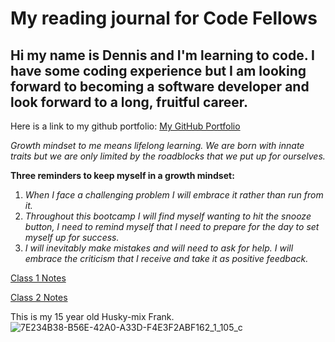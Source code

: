 # My reading journal for Code Fellows

## **Hi my name is Dennis and I'm learning to code.  I have some coding experience but I am looking forward to becoming a software developer and look forward to a long, fruitful career.**

Here is a link to my github portfolio: [My GitHub Portfolio](https://github.com/denster32)

_Growth mindset to me means lifelong learning. We are born with innate traits but we are only limited by the roadblocks that we put up for ourselves._

**Three reminders to keep myself in a growth mindset:**

1. _When I face a challenging problem I will embrace it rather than run from it._
2. _Throughout this bootcamp I will find myself wanting to hit the snooze button, I need to remind myself that I need to prepare for the day to set myself up for success._
3. _I will inevitably make mistakes and will need to ask for help.  I will embrace the criticism that I receive and take it as positive feedback._

[Class 1 Notes](class1.md)

[Class 2 Notes](class2.md)

This is my 15 year old Husky-mix Frank.
![7E234B38-B56E-42A0-A33D-F4E3F2ABF162_1_105_c](https://user-images.githubusercontent.com/34459336/201796661-46419f07-1f92-440e-a101-678982f437c0.jpeg)
